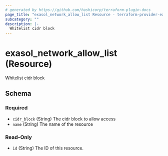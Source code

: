 ```yaml
---
# generated by https://github.com/hashicorp/terraform-plugin-docs
page_title: "exasol_network_allow_list Resource - terraform-provider-exasol-saas"
subcategory: ""
description: |-
  Whitelist cidr block
---
```


# exasol_network_allow_list (Resource)

Whitelist cidr block



<!-- schema generated by tfplugindocs -->
## Schema

### Required

- `cidr_block` (String) The cidr block to allow access
- `name` (String) The name of the resource

### Read-Only

- `id` (String) The ID of this resource.


